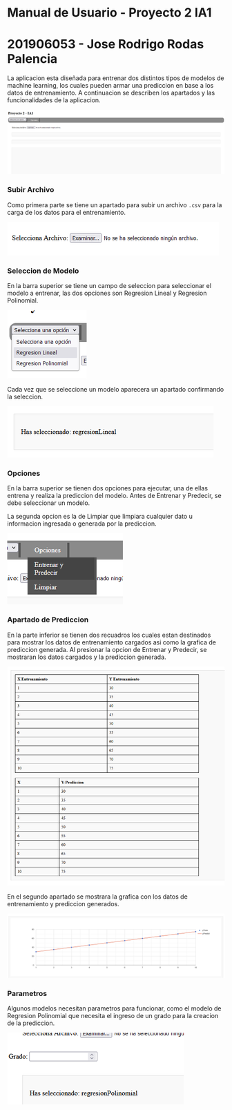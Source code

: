 # Manual de Usuario - Proyecto 2 IA1
# 201906053 - Jose Rodrigo Rodas Palencia

La aplicacion esta diseñada para entrenar dos distintos tipos de modelos de machine learning, los cuales pueden armar una prediccion en base a los datos de entrenamiento. A continuacion se describen los apartados y las funcionalidades de la aplicacion.

![Layout](./img/layout.png)


### Subir Archivo
Como primera parte se tiene un apartado para subir un archivo `.csv` para la carga de los datos para el entrenamiento.

![Archivo](./img/archivo.png)

### Seleccion de Modelo

En la barra superior se tiene un campo de seleccion para seleccionar el modelo a entrenar, las dos opciones son Regresion Lineal y Regresion Polinomial.

![Seleccion](./img/seleccion.png)

Cada vez que se seleccione un modelo aparecera un apartado confirmando la seleccion.

![SeleccionLog](./img/seleccionLog.png)


### Opciones

En la barra superior se tienen dos opciones para ejecutar, una de ellas entrena y realiza la prediccion del modelo. Antes de Entrenar y Predecir, se debe seleccionar un modelo.

La segunda opcion es la de Limpiar que limpiara cualquier dato u informacion ingresada o generada por la prediccion.

![Opciones](./img/opciones.png)

### Apartado de Prediccion

En la parte inferior se tienen dos recuadros los cuales estan destinados para mostrar los datos de entrenamiento cargados asi como la grafica de prediccion generada. Al presionar la opcion de Entrenar y Predecir, se mostraran los datos cargados y la prediccion generada.

![Muestra](./img/muestra.png)

En el segundo apartado se mostrara la grafica con los datos de entrenamiento y prediccion generados.

![Muestra](./img/prediccion.png)

### Parametros

Algunos modelos necesitan parametros para funcionar, como el modelo de Regresion Polinomial que necesita el ingreso de un grado para la creacion de la prediccion.

![Parametro](./img/parametro.png)
